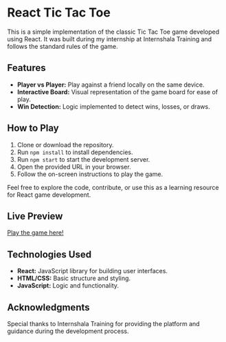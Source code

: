 # React Tic Tac Toe

This is a simple implementation of the classic Tic Tac Toe game developed using React. It was built during my internship at Internshala Training and follows the standard rules of the game.

## Features

- **Player vs Player:** Play against a friend locally on the same device.
- **Interactive Board:** Visual representation of the game board for ease of play.
- **Win Detection:** Logic implemented to detect wins, losses, or draws.

## How to Play

1. Clone or download the repository.
2. Run `npm install` to install dependencies.
3. Run `npm start` to start the development server.
4. Open the provided URL in your browser.
5. Follow the on-screen instructions to play the game.

Feel free to explore the code, contribute, or use this as a learning resource for React game development.

## Live Preview

[Play the game here!](https://ticker-game.netlify.app/)

## Technologies Used

- **React:** JavaScript library for building user interfaces.
- **HTML/CSS:** Basic structure and styling.
- **JavaScript:** Logic and functionality.

## Acknowledgments

Special thanks to Internshala Training for providing the platform and guidance during the development process.

